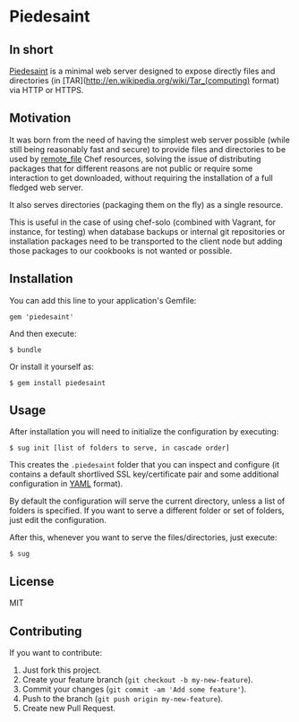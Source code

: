 # Piedesaint

## In short

[Piedesaint](https://github.com/tnarik/piedesaint) is a minimal web server designed to expose directly files and directories (in [TAR](http://en.wikipedia.org/wiki/Tar_(computing) format) via HTTP or HTTPS.

## Motivation

It was born from the need of having the simplest web server possible (while still being reasonably fast and secure) to provide files and directories to be used by [remote_file](http://docs.opscode.com/resource_remote_file.html) Chef resources, solving the issue of distributing packages that for different reasons are not public or require some interaction to get downloaded, without requiring the installation of a full fledged web server.

It also serves directories (packaging them on the fly) as a single resource.

This is useful in the case of using chef-solo (combined with Vagrant, for instance, for testing) when database backups or internal git repositories or installation packages need to be transported to the client node but adding those packages to our cookbooks is not wanted or possible.

## Installation

You can add this line to your application's Gemfile:

	gem 'piedesaint'

And then execute:

    $ bundle

Or install it yourself as:

    $ gem install piedesaint

## Usage

After installation you will need to initialize the configuration by executing:
	
	$ sug init [list of folders to serve, in cascade order]

This creates the ```.piedesaint``` folder that you can inspect and configure (it contains a default shortlived SSL key/certificate pair and some additional configuration in [YAML](http://en.wikipedia.org/wiki/YAML) format).

By default the configuration will serve the current directory, unless a list of folders is specified. If you want to serve a different folder or set of folders, just edit the configuration.

After this, whenever you want to serve the files/directories, just execute:

	$ sug


## License

MIT

## Contributing

If you want to contribute:

1. Just fork this project.
2. Create your feature branch (`git checkout -b my-new-feature`).
3. Commit your changes (`git commit -am 'Add some feature'`).
4. Push to the branch (`git push origin my-new-feature`).
5. Create new Pull Request.
